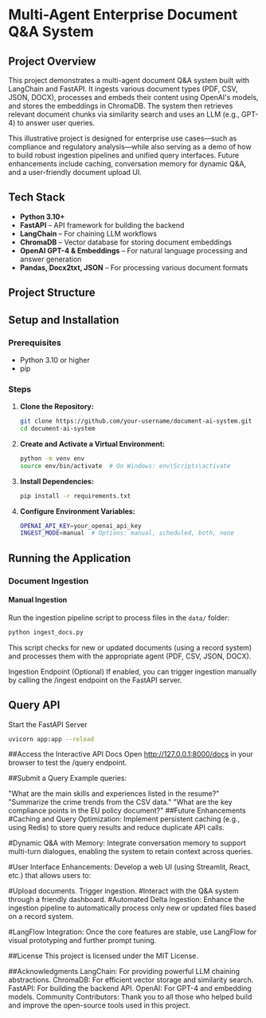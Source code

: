 # Multi-Agent Enterprise Document Q&A System

## Project Overview

This project demonstrates a multi-agent document Q&A system built with LangChain and FastAPI. It ingests various document types (PDF, CSV, JSON, DOCX), processes and embeds their content using OpenAI's models, and stores the embeddings in ChromaDB. The system then retrieves relevant document chunks via similarity search and uses an LLM (e.g., GPT-4) to answer user queries.

This illustrative project is designed for enterprise use cases—such as compliance and regulatory analysis—while also serving as a demo of how to build robust ingestion pipelines and unified query interfaces. Future enhancements include caching, conversation memory for dynamic Q&A, and a user-friendly document upload UI.

## Tech Stack

- **Python 3.10+**
- **FastAPI** – API framework for building the backend
- **LangChain** – For chaining LLM workflows
- **ChromaDB** – Vector database for storing document embeddings
- **OpenAI GPT-4 & Embeddings** – For natural language processing and answer generation
- **Pandas, Docx2txt, JSON** – For processing various document formats

## Project Structure



## Setup and Installation

### Prerequisites

- Python 3.10 or higher
- pip

### Steps

1. **Clone the Repository:**

   ```bash
   git clone https://github.com/your-username/document-ai-system.git
   cd document-ai-system
2. **Create and Activate a Virtual Environment:**
   ```bash
   python -m venv env
   source env/bin/activate  # On Windows: env\Scripts\activate
3. **Install Dependencies:**
   ```bash
   pip install -r requirements.txt
4. **Configure Environment Variables:**
   ```bash
   OPENAI_API_KEY=your_openai_api_key
   INGEST_MODE=manual  # Options: manual, scheduled, both, none

## Running the Application

### Document Ingestion

#### Manual Ingestion
Run the ingestion pipeline script to process files in the `data/` folder:

```bash
python ingest_docs.py
```
This script checks for new or updated documents (using a record system) and processes them with the appropriate agent (PDF, CSV, JSON, DOCX).

Ingestion Endpoint (Optional)
If enabled, you can trigger ingestion manually by calling the /ingest endpoint on the FastAPI server.

## Query API
  Start the FastAPI Server

  ```bash
  uvicorn app:app --reload
```

##Access the Interactive API Docs
Open http://127.0.0.1:8000/docs in your browser to test the /query endpoint.

##Submit a Query
Example queries:

"What are the main skills and experiences listed in the resume?"
"Summarize the crime trends from the CSV data."
"What are the key compliance points in the EU policy document?"
##Future Enhancements
#Caching and Query Optimization:
Implement persistent caching (e.g., using Redis) to store query results and reduce duplicate API calls.

#Dynamic Q&A with Memory:
Integrate conversation memory to support multi-turn dialogues, enabling the system to retain context across queries.

#User Interface Enhancements:
Develop a web UI (using Streamlit, React, etc.) that allows users to:

#Upload documents.
Trigger ingestion.
#Interact with the Q&A system through a friendly dashboard.
#Automated Delta Ingestion:
Enhance the ingestion pipeline to automatically process only new or updated files based on a record system.

#LangFlow Integration:
Once the core features are stable, use LangFlow for visual prototyping and further prompt tuning.

##License
This project is licensed under the MIT License.

##Acknowledgments
LangChain: For providing powerful LLM chaining abstractions.
ChromaDB: For efficient vector storage and similarity search.
FastAPI: For building the backend API.
OpenAI: For GPT-4 and embedding models.
Community Contributors: Thank you to all those who helped build and improve the open-source tools used in this project.
   
